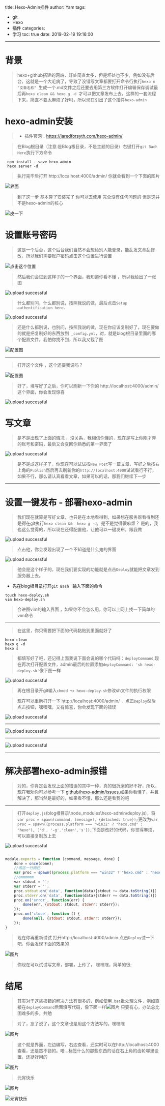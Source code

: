 title: Hexo-Admin插件
author: Yam
tags:
  - git
  - Hexo
  - 插件
categories:
  - 学习
toc: true
date: 2019-02-19 19:16:00
---


# 背景

>hexo+github搭建的网站，好处简直太多，但是坏处也不少，例如没有后台，这就是一个大毛病了，导致了没错写文章都要打开命令行执行`hexo n "文章名称" `生成一个.md文件之后还要去用第三方软件打开编辑保存调试最后再`hexo clean && hexo g -d `才可以把文章发布上去，这样的一套流程下来，简直不要太麻烦了好吗，所以现在引出了这个插件`hexo-admin` 

# hexo-admin安装

>- 插件官网：https://jaredforsyth.com/hexo-admin/

>在Blog根目录（注意:是Blog根目录，不是主题的目录）右键打开`git Bach Here`执行下方命令

```
 npm install --save hexo-admin
 hexo server -d
```

>执行完毕后打开 http://localhost:4000/admin/  你就会看到一个下面的图片

![界面](\images\pasted-0.png)

> 到了这一步 基本算了安装完了 你可以去使用 完全没有任何问题的 但是这并不是hexo-admin的核心

![皮一下](\images\pasted-1.png)

# 设置账号密码
>这是一个后台，这个后台我们当然不会想给别人能登录，能乱发文章乱修改，所以我们需要账户密码点击这个位置进行设置

![点击这个位置](\images\pasted-2.png)

>然后我们会进到这样子的一个界面，我知道你看不懂 ，所以我给出了一张图

![upload successful](\images\pasted-3.png)

>什么都别问，什么都别说，按照我说的做，最后点击`Setup authentification here.`

![upload successful](\images\pasted-4.png)

>还是什么都别说，也别问，按照我说的做，现在你应该复制好了，现在要做的就是把复制好的东西放到` _config.yml`，对，就是blog根目录里面的哪个配置文件，我怕你找不到，所以我又截了图

![配置图](\images\pasted-5.png)


----------


>打开这个文件 ，这个还要我说吗？


![配置图](\images\pasted-6.png)

>好了，填写好了之后，你可以刷新一下你的 http://localhost:4000/admin/ 这个界面，你会发现惊喜

![upload successful](\images\pasted-7.png)

# 写文章

>是不是出现了上面的情况 ，没关系，我相信你懂的，现在是写上你刚才弄的账号和密码，最后又会变回你熟悉的第一界面了

![upload successful](\images\pasted-8.png)

>是不是成这样子了，你现在可以试试按`New Post`写一篇文章，写好之后按右上角的`Publish`然后再去刷新你的` http://localhost:4000 `试试看行不行，如果不行，那么请认真看看文章，如果可以的话，那我们继续下一步

----------

# 设置一键发布 - 部署hexo-admin

>我们现在就算是写好文章，也只是在本地看得到，如果想在服务器看得到还是得在git执行`hexo clean &&  hexo g -d`，是不是觉得很麻烦？ 是的，我也这么觉得的，所以现在还得配置他，让他可以一键发布，跟我做

![upload successful](\images\pasted-9.png)

>点击他，你会发现出现了一个不知道是什么鬼的界面

![upload successful](\images\pasted-10.png)

>他会是这个样子的，现在我们要实现的功能就是点击`Deploy`就能把文章发到服务器上去。
 - 先在blog根目录打开`git Bash ` 输入下面的命令
 
 ```
 touch hexo-deploy.sh
 vim hexo-deploy.sh
 
 ```
 >会进图vim的输入界面 ，如果你不会怎么用，你可以上网上找一下简单的vim命令
 
 --------
 
 
 >在这里，你只需要把下面的代码黏贴到里面就好了 
 
 ```
hexo clean
hexo g -d
hexo s

 ```
 
 >都填写好了吧，还记得上面我说下面会说的哪个代码吗：`deployCommand`,现在再次打开配置文件，admin最后的位置添加` deployCommand: 'sh hexo-deploy.sh' `像下图一样
 
![upload successful](\images\pasted-11.png)

>再在根目录开git输入`chmod +x hexo-deploy.sh`修改sh文件的执行权限



>现在可以重新打开一下 http://localhost:4000/admin/ ，点击`Deploy`然后点击按钮，嘿嘿嘿，又有惊喜，你会发现下面的错误

![upload successful](\images\pasted-12.png)

----------

![upload successful](\images\pasted-13.png)

----------

![upload successful](\images\pasted-14.png)

----------
# 解决部署hexo-admin报错
>对的，你肯定会发现上面的错误的其中一种，真的很折磨的好不好，所以，现在我劝你可以参考一下
[github/hexo-admin/issues](https://github.com/jaredly/hexo-admin/issues/94),如果你看懂了，并且解决了，那当然是最好的，如果看不懂，那么还是看我的吧

----------

>打开`deploy.js`(blog根目录\node_modules\hexo-admin\deploy.js)，将`var proc = spawn(command, [message], {detached: true});`更改为`var proc = spawn((process.platform === "win32" ? "hexo.cmd" : "hexo"), ['d', '-g','clean','s']);`下面是改好的代码，你觉得麻烦，可以直接复制放上去


![upload successful](\images\pasted-16.png)

```javascript

module.exports = function (command, message, done) {
    done = once(done);
    //改这一行而已
    var proc = spawn((process.platform === "win32" ? "hexo.cmd" : "hexo"), ['d', '-g','clean','s']);
    //emmmmmm
    var stdout = '';
    var stderr = '';
    proc.stdout.on('data', function(data){stdout += data.toString()})
    proc.stderr.on('data', function(data){stderr += data.toString()})
    proc.on('error', function(err) {
        done(err, {stdout: stdout, stderr: stderr});
    });
    proc.on('close', function () {
        done(null, {stdout: stdout, stderr: stderr});
    });
}

```

>现在你再重新试试 打开http://localhost:4000/admin 点击`Deploy`试一下吧，你会发现下面的效果的


![图片](\images\pasted-17.png)

> 你现在可以试试写文章，部署，上传了， 嘿嘿嘿，简单的很;

# 结尾

>其实对于这些报错的解决方法有很多的，例如使用`.bat`批处理文件，例如直接在`deployCommand`后面填写代码，像下面一样![图片](\images\pasted-18.png)
只要有心，办法总比困难多的多，共勉



>对了，忘了说了，这个文章也是用这个方法写的。嘿嘿嘿

![图片](\images\pasted-19.png)

>这个就是界面，左边编写，右边查看，还实时可以在http://localhost:4000 查看，还是蛮不错的。唔...标签什么的那些东西的话在右上角的齿轮哪里设置，还挺好用的

![图片](\images\pasted-20.png)

> 元宵快乐


![图片](\images\pasted-21.png)

![元宵快乐](\images\pasted-22.png)